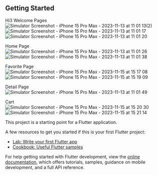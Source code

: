 
## Getting Started
Hi3
Welcome Pages                                                              
![Simulator Screenshot - iPhone 15 Pro Max - 2023-11-13 at 11 01 13(2)](https://github.com/trntrinh79/food_delivery_mobile_app/assets/91517750/847802e6-28ca-48fb-a3f5-f1351551dd1d)
![Simulator Screenshot - iPhone 15 Pro Max - 2023-11-13 at 11 01 17](https://github.com/trntrinh79/food_delivery_mobile_app/assets/91517750/77f97472-2346-4728-ba51-c429ff6c97a4)
![Simulator Screenshot - iPhone 15 Pro Max - 2023-11-13 at 11 01 20](https://github.com/trntrinh79/food_delivery_mobile_app/assets/91517750/bcb4f875-f17d-4533-8444-953b3f589132)

Home Page                                                 
![Simulator Screenshot - iPhone 15 Pro Max - 2023-11-13 at 11 01 26](https://github.com/trntrinh79/food_delivery_mobile_app/assets/91517750/97833010-24cc-4b5f-973d-1c3b973385e2)
![Simulator Screenshot - iPhone 15 Pro Max - 2023-11-13 at 11 01 38](https://github.com/trntrinh79/food_delivery_mobile_app/assets/91517750/0570b33c-2793-4755-8339-fc5878525620)

Favorite Page                                                                                           
![Simulator Screenshot - iPhone 15 Pro Max - 2023-11-15 at 15 17 08](https://github.com/trntrinh79/food_delivery_mobile_app/assets/91517750/c3f15672-ab24-48a7-9b1a-e4bb33c46b62)
![Simulator Screenshot - iPhone 15 Pro Max - 2023-11-15 at 15 19 09](https://github.com/trntrinh79/food_delivery_mobile_app/assets/91517750/527f7319-b03b-4787-bcec-7d64c37d6f4f)

Detail Page                                                                                               
![Simulator Screenshot - iPhone 15 Pro Max - 2023-11-13 at 11 01 49](https://github.com/trntrinh79/food_delivery_mobile_app/assets/91517750/a765d20a-ebca-4b4d-9ca1-d06372d28fa7)

Cart                                                                                            
![Simulator Screenshot - iPhone 15 Pro Max - 2023-11-15 at 15 20 30](https://github.com/trntrinh79/food_delivery_mobile_app/assets/91517750/ace347ea-4a94-4b3f-babf-62bc65ddfe96)
![Simulator Screenshot - iPhone 15 Pro Max - 2023-11-15 at 15 21 14](https://github.com/trntrinh79/food_delivery_mobile_app/assets/91517750/08ed5b9f-ff80-492b-97cc-6e2c72ed3106)



This project is a starting point for a Flutter application.

A few resources to get you started if this is your first Flutter project:

- [Lab: Write your first Flutter app](https://docs.flutter.dev/get-started/codelab)
- [Cookbook: Useful Flutter samples](https://docs.flutter.dev/cookbook)

For help getting started with Flutter development, view the
[online documentation](https://docs.flutter.dev/), which offers tutorials,
samples, guidance on mobile development, and a full API reference.
